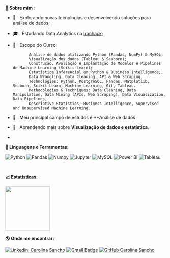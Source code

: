 <b> :woman: Sobre mim </b>:

- 🤔 &nbsp; Explorando novas tecnologias e desenvolvendo soluções para análise de dados;

- 🎓 &nbsp; Estudando Data Analytics na <a href="https://www.ironhack.com/en">Ironhack</a>;

- 🚀 &nbsp; Escopo do Curso:

             Análise de dados utilizando Python (Pandas, NumPy) & MySQL;
             Visualização dos dados (Tableau & Seaborn);
             Construção, Avaliação e Implantação de Modelos e Pipelines de Machine Learning (Scikit-Learn);
             Estatística Inferencial em Python & Business Intelligence;;
             Data Wrangling, Data Cleaning, API & Web Scraping.
             Technologies: Python, PostgreSQL, Pandas, Matplotlib, Seaborn, Scikit-Learn, Machine Learning, Git, Tableau.
             Methodologies & Techniques: Data Cleaning, Data Manipulation, Data Mining (APIs, Web Scraping), Data Visualization, Data Pipelines, 
             Descriptive Statistics, Business Intelligence, Supervised and Unsupervised Machine Learning.

- 💼 &nbsp; Meu principal campo de estudos é **Análise de dados

- 🌱 &nbsp; Aprendendo mais sobre **Visualização de dados e estatística**.
- 

<b> 🚀 **Linguagens e Ferramentas</b>:**

 ![Python](https://img.shields.io/badge/-Python-black?style=flat-square&logo=Python)
 ![Pandas](https://img.shields.io/badge/-Pandas-black?style=flat-square&logo=Pandas)
 ![Numpy](https://img.shields.io/badge/-Numpy-black?style=flat-square&logo=Numpy)
 ![Jupyter](https://img.shields.io/badge/-Jupyter-black?style=flat-square&logo=Jupyter)
 ![MySQL](https://img.shields.io/badge/-MySQL-333333?style=flat&logo=mysql)
 ![Power BI](https://img.shields.io/badge/-Power%20BI-black?style=plastic&logo=Power-BI)
 ![Tableau](https://img.shields.io/badge/-Tableau-black?style=plastic&logo=Tableau)
 
 
  <br>

<b> :chart_with_upwards_trend: Estatísticas</b>:


<a href="https://github.com/carolinasancho">
  <img height="140em" src="https://github-readme-stats.vercel.app/api/top-langs/?username=carolinasancho&layout=compact&langs_count=8&theme=dark"/>
</a>

<b> :earth_americas: Onde me encontrar:  </b>


[![Linkedin: Carolina Sancho](https://img.shields.io/badge/-carolinasancho-blue?style=flat-square&logo=Linkedin&logoColor=white&link=https://www.linkedin.com/in/carolinatsancho/)](https://www.linkedin.com/in/carolinatsancho/)
[![Gmail Badge](https://img.shields.io/badge/-carolinasancho@id.uff.br-006bed?style=flat-square&logo=Gmail&logoColor=white&link=mailto:carolinasancho@id.uff.br)](mailto:carolinasancho@id.uff.br)
[![GitHub Carolina Sancho]( https://img.shields.io/github/followers/VanessaSwerts?label=follow&style=social)](https://github.com/carolinasancho)

